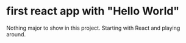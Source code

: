 # first react app with "Hello World"

Nothing major to show in this project. Starting with React and playing around.
